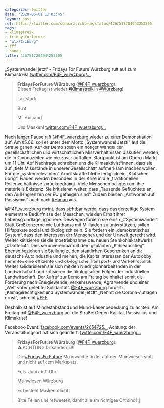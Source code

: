 ```yaml
---
categories: twitter
date: '2020-06-01 18:03:45'
layout: post
ref: https://twitter.com/schwarzlichtwue/status/1267517204943253505
tags:
- klimastreik
- fridaysforfuture
- "w\xFCrzburg"
- fff
- hanau
title: 1267517204943253505
---
```

„Systemwandel jetzt“ - Fridays For Future Würzburg ruft auf zum Klimastreik! [twitter.com/F4F_wuerzburg/…](https://twitter.com/F4F_wuerzburg/status/1267497162130231298)
> <b>FridaysForFuture Würzburg</b> ([@F4F_wuerzburg](https://twitter.com/F4F_wuerzburg)):  
>Diesen Freitag ist wieder [#Klimastreik](/t/klimastreik) in [#Würzburg](/t/würzburg)!  
>  
>  
>  
>Lautstark  
>  
>Bunt  
>  
>Mit Abstand  
>  
>Und Masken! [twitter.com/F4F_wuerzburg/…](https://twitter.com/F4F_wuerzburg/status/1262848926350278659)  


Nach langer Pause ruft [@F4F_wuerzburg](https://twitter.com/F4F_wuerzburg) wieder zu einer Demonstration auf. Am 05.06. soll es unter dem Motto „Systemwandel Jetzt!“ auf die Straße gehen.
Auf der Demo sollen ein nötiger Wandel der gesellschaftlichen und wirtschaftlichen Missverhältnissen diskutiert werden, die in Coronazeiten wie nie zuvor auffallen. Startpunkt ist am Oberen Markt um 11 Uhr.
Auf Nachfrage schreiben uns die Klimaaktivist\*innen, dass sie auf „tiefe Missstände in unserer Gesellschaft“ aufmerksam machen wollen. Für die „systemrelevanten“ Arbeitskräfte bleibe lediglich ein „Klatschen übrig“.
Frauen werden besonders in der Krise in die „traditionellen Rollenverhältnisse zurückgedrängt. Viele Menschen bangten um ihre materielle Existenz. Sie kritisieren weiter, dass „Tausende Geflüchtete an den Außengrenzen der EU gefangen sind“.
Zudem bleiben „Antworten auf Rassismus“ auch nach [#Hanau](/t/hanau) aus.



[@F4F_wuerzburg](https://twitter.com/F4F_wuerzburg) meint, dass sichtbar werde, dass das derzeitige System elementare Bedürfnisse der Menschen, wie den Erhalt ihrer Lebensgrundlage, ignoriere. Deswegen fordern sie einen „#Systemwandel“.
Statt Großkonzerne wie Lufthansa mit Milliarden zu unterstützen, sollen Hilfspakete sozial und ökologisch sein. Sie fordern ein „demokratisches System“, dass den Interessen der Menschen und der Umwelt gerecht wird.
Weiter kritisieren sie die Inbetriebnahme des neuen Steinkohlekraftwerks „#Datteln4“. Dies sei unvereinbar mit dem geplanten „Kohleausstieg“.
Ebenso beziehen sie Stellung zu den staatlichen Geschenken an die deutsche Autoindustrie und meinen, die Kapitalinteressen der Autolobby hemmten eine effiziente und ökologische Transport- und Verkehrspolitik.
Weiter solidarisieren sie sich mit den Niedriglohnarbeitenden in der Landwirtschaft und kritisieren die ökologischen Folgen der industriellen Landwirtschaft.
Der Aufruf zur Demo am Freitag beinhaltet somit die Forderung nach Energiewende, Verkehrswende, Agrarwende und einer „Welt voller gelebter Solidarität“. [@F4F_wuerzburg](https://twitter.com/F4F_wuerzburg) fordert: „Klimagerechtigkeit und Systemwandel jetzt!“
„Nehmt die Corona-Auflagen ernst“, schreibt [#FFF](/t/fff).

Deshalb ist auf Mindestabstand und Mund-Nasenbedeckung zu achten.
Am Freitag mit [@F4F_wuerzburg](https://twitter.com/F4F_wuerzburg)  auf die Straße: Gegen Kapital, Rassismus und Klimakrise!



Facebook-Event: [facebook.com/events/2654725…](https://www.facebook.com/events/2654725734846199/)
Achtung: der Veranstaltungsort hat sich geändert. [twitter.com/F4F_wuerzburg/…](https://twitter.com/F4F_wuerzburg/status/1268279703527358466?s=19)
> <b>FridaysForFuture Würzburg</b> ([@F4F_wuerzburg](https://twitter.com/F4F_wuerzburg)):  
>⚠️ ACHTUNG Ortsänderun!!!  
>  
>  
>  
>Die [#FridaysForFuture](/t/fridaysforfuture) Mahnwache findet auf den Mainwiesen statt und nicht auf dem Marktplatz.  
>  
>  
>  
>Fr, 5. Juni ab 11 Uhr  
>  
>Mainwiesen Würzburg   
>  
>Es besteht Maskenoflicht!  
>  
>  
>  
>Bitte Teilen und retweeten, damit alle am richtigen Ort sind! 🔁   

